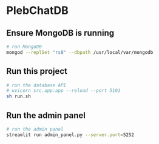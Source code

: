 # PlebChatDB


## Ensure MongoDB is running

```sh
# run MongoDB
mongod --replSet "rs0" --dbpath /usr/local/var/mongodb

```


## Run this project
```sh
# run the database API
# uvicorn src.app:app --reload --port 5101
sh run.sh
```


## Run the admin panel
```sh
# run the admin panel
streamlit run admin_panel.py --server.port=5252
```
